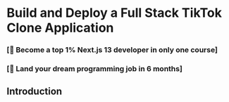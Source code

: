 # Build and Deploy a Full Stack TikTok Clone Application
### [🌟 Become a top 1% Next.js 13 developer in only one course]
### [🚀 Land your dream programming job in 6 months]

## Introduction


